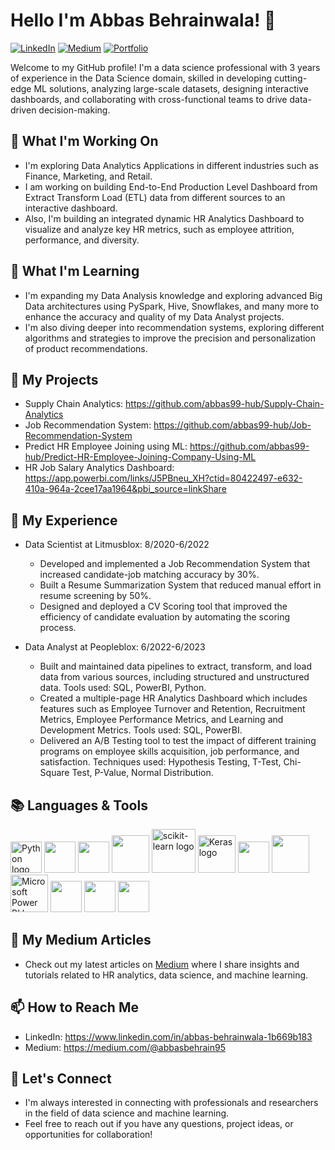 # Hello I'm Abbas Behrainwala! 👋
[![LinkedIn](https://img.shields.io/badge/-LinkedIn-blue?style=flat&logo=Linkedin&logoColor=white)](https://www.linkedin.com/in/abbas-behrainwala-1b669b183)
[![Medium](https://img.shields.io/badge/-Medium-black?style=flat&logo=medium&logoColor=white)](https://medium.com/@abbasbehrain95)
[![Portfolio](https://img.shields.io/badge/-Portfolio-orange?style=flat)](https://your-portfolio-website.com)

Welcome to my GitHub profile! I'm a data science professional with  3 years of experience in the Data Science domain, skilled in developing cutting-edge ML solutions, analyzing large-scale datasets, designing interactive dashboards, and collaborating with cross-functional teams to drive data-driven decision-making.


## 🔭 What I'm Working On

- I'm exploring Data Analytics Applications in different industries such as Finance, Marketing, and Retail.
- I am working on building End-to-End Production Level Dashboard from Extract Transform Load (ETL) data from different sources to 
 an interactive dashboard.
- Also, I'm building an integrated dynamic HR Analytics Dashboard to visualize and analyze key HR metrics, such as employee attrition, performance, and diversity.

## 🌱 What I'm Learning

- I'm expanding my Data Analysis knowledge and exploring advanced Big Data architectures using PySpark, Hive, Snowflakes, and many more to enhance the accuracy and quality of my Data Analyst projects.
- I'm also diving deeper into recommendation systems, exploring different algorithms and strategies to improve the precision and personalization of product recommendations.

## 🚀 My Projects
- Supply Chain Analytics: https://github.com/abbas99-hub/Supply-Chain-Analytics 
- Job Recommendation System: https://github.com/abbas99-hub/Job-Recommendation-System
- Predict HR Employee Joining using ML: https://github.com/abbas99-hub/Predict-HR-Employee-Joining-Company-Using-ML
- HR Job Salary Analytics Dashboard: https://app.powerbi.com/links/J5PBneu_XH?ctid=80422497-e632-410a-964a-2cee17aa1964&pbi_source=linkShare 

## 💼 My Experience

- Data Scientist at Litmusblox: 8/2020-6/2022
  - Developed and implemented a Job Recommendation System that increased candidate-job matching accuracy by 30%.
  - Built a Resume Summarization System that reduced manual effort in resume screening by 50%.
  - Designed and deployed a CV Scoring tool that improved the efficiency of candidate evaluation by automating the scoring process.

- Data Analyst at Peopleblox: 6/2022-6/2023
  - Built and maintained data pipelines to extract, transform, and load data from various sources, including structured and unstructured data. Tools used: SQL, PowerBI, Python.
  - Created a multiple-page HR Analytics Dashboard which includes features such as Employee Turnover and Retention, Recruitment Metrics, Employee Performance Metrics, and Learning and Development Metrics. Tools used: SQL, PowerBI.
  - Delivered an A/B Testing tool to test the impact of different training programs on employee skills acquisition, job performance, and satisfaction. Techniques used: Hypothesis Testing, T-Test, Chi-Square Test, P-Value, Normal Distribution.

## 📚 Languages & Tools
<!DOCTYPE html>
<html>
<body>
    <p>
      <img src="https://cdn.jsdelivr.net/gh/devicons/devicon/icons/python/python-original-wordmark.svg" alt="Python logo" height="50" width="50" />
      <img src="https://cdn.jsdelivr.net/gh/devicons/devicon/icons/postgresql/postgresql-original-wordmark.svg" height="50" width="50"/>
      <img src="https://cdn.jsdelivr.net/gh/devicons/devicon/icons/git/git-original-wordmark.svg" height="50" width="50" />
      <img src="https://cdn.jsdelivr.net/gh/devicons/devicon/icons/tensorflow/tensorflow-original-wordmark.svg" height="60" width="60"/>
      <img src="https://upload.wikimedia.org/wikipedia/commons/0/05/Scikit_learn_logo_small.svg" alt="scikit-learn logo" width=70 height=70 />
      <img src="https://upload.wikimedia.org/wikipedia/commons/c/c9/Keras_Logo.jpg" alt="Keras logo" height=60 width=60/>
      <img src="https://cdn.jsdelivr.net/gh/devicons/devicon/icons/pytorch/pytorch-original-wordmark.svg" height=50 width=50 />
      <img src="https://cdn.jsdelivr.net/gh/devicons/devicon/icons/azure/azure-original-wordmark.svg" height=60 width=60 />
      <img src="https://powerbi.microsoft.com/pictures/shared/social/social-default-image.png" alt="Microsoft Power BI logo" width=60          height=60 />
      <img src="https://cdn.jsdelivr.net/gh/devicons/devicon/icons/jupyter/jupyter-original-wordmark.svg" height=50 width=50 />
      <img src="https://cdn.jsdelivr.net/gh/devicons/devicon/icons/flask/flask-original-wordmark.svg" height=50 width=50 />
      <img src="https://cdn.jsdelivr.net/gh/devicons/devicon/icons/django/django-plain-wordmark.svg" height=50 width=50 />
                  
          
  </p>
</body>
</html>


## 📝 My Medium Articles

- Check out my latest articles on [Medium](https://medium.com/@abbasbehrain95) where I share insights and tutorials related to HR analytics, data science, and machine learning.

## 📫 How to Reach Me

- LinkedIn: https://www.linkedin.com/in/abbas-behrainwala-1b669b183
- Medium: https://medium.com/@abbasbehrain95

## 🤝 Let's Connect

- I'm always interested in connecting with professionals and researchers in the field of data science and machine learning.
- Feel free to reach out if you have any questions, project ideas, or opportunities for collaboration!

